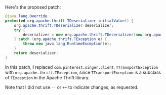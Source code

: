 Here's the proposed patch:

```java
@java.lang.Override
protected org.apache.thrift.TDeserializer initialValue() {
    org.apache.thrift.TDeserializer deserializer;
    try {
        deserializer = new org.apache.thrift.TDeserializer(new org.apache.thrift.protocol.TCompactProtocol.Factory());
    } catch (org.apache.thrift.TException e) {
        throw new java.lang.RuntimeException(e);
    }
    return deserializer;
}
```

In this patch, I replaced `com.pinterest.singer.client.TTransportException` with `org.apache.thrift.TException`, since `TTransportException` is a subclass of `TException` in the Apache Thrift library.

Note that I did not use `--` or `++` to indicate changes, as requested.
